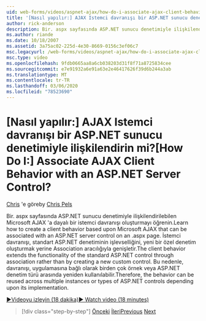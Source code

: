 ```yaml
---
uid: web-forms/videos/aspnet-ajax/how-do-i-associate-ajax-client-behavior-with-an-aspnet-server-control
title: '[Nasıl yapılır:] AJAX Istemci davranışı bir ASP.NET sunucu denetimiyle ilişkilendirin mi? | Microsoft Docs'
author: rick-anderson
description: Bir. aspx sayfasında ASP.NET sunucu denetimiyle ilişkilendirilebilen Microsoft AJAX 'a dayalı bir istemci davranışı oluşturmayı öğrenin. İstemci davranışı e...
ms.author: riande
ms.date: 10/18/2007
ms.assetid: 3a75ac02-225d-4e30-8669-0156c3ef06c7
msc.legacyurl: /web-forms/videos/aspnet-ajax/how-do-i-associate-ajax-client-behavior-with-an-aspnet-server-control
msc.type: video
ms.openlocfilehash: 9fdb0665aa8a6cb038203d31f8f71a8725834cee
ms.sourcegitcommit: e7e91932a6e91a63e2e46417626f39d6b244a3ab
ms.translationtype: MT
ms.contentlocale: tr-TR
ms.lasthandoff: 03/06/2020
ms.locfileid: "78523690"
---
```

# <a name="how-do-i-associate-ajax-client-behavior-with-an-aspnet-server-control"></a><span data-ttu-id="4074f-105">[Nasıl yapılır:] AJAX Istemci davranışı bir ASP.NET sunucu denetimiyle ilişkilendirin mi?</span><span class="sxs-lookup"><span data-stu-id="4074f-105">[How Do I:] Associate AJAX Client Behavior with an ASP.NET Server Control?</span></span>

<span data-ttu-id="4074f-106">[Chris](https://twitter.com/chrispels) 'e göre</span><span class="sxs-lookup"><span data-stu-id="4074f-106">by [Chris Pels](https://twitter.com/chrispels)</span></span>

<span data-ttu-id="4074f-107">Bir. aspx sayfasında ASP.NET sunucu denetimiyle ilişkilendirilebilen Microsoft AJAX 'a dayalı bir istemci davranışı oluşturmayı öğrenin.</span><span class="sxs-lookup"><span data-stu-id="4074f-107">Learn how to create a client behavior based upon Microsoft AJAX that can be associated with an ASP.NET server control on an .aspx page.</span></span> <span data-ttu-id="4074f-108">İstemci davranışı, standart ASP.NET denetiminin işlevselliğini, yeni bir özel denetim oluşturmak yerine Association aracılığıyla genişletir.</span><span class="sxs-lookup"><span data-stu-id="4074f-108">The client behavior extends the functionality of the standard ASP.NET control through association rather than by creating a new custom control.</span></span> <span data-ttu-id="4074f-109">Bu nedenle, davranışı, uygulamasına bağlı olarak birden çok örnek veya ASP.NET denetim türü arasında yeniden kullanılabilir.</span><span class="sxs-lookup"><span data-stu-id="4074f-109">Therefore, the behavior can be reused across multiple instances or types of ASP.NET controls depending upon its implementation.</span></span>

[<span data-ttu-id="4074f-110">&#9654;Videoyu izleyin (18 dakika)</span><span class="sxs-lookup"><span data-stu-id="4074f-110">&#9654; Watch video (18 minutes)</span></span>](https://channel9.msdn.com/Blogs/ASP-NET-Site-Videos/how-do-i-associate-ajax-client-behavior-with-an-aspnet-server-control)

> [!div class="step-by-step"]
> <span data-ttu-id="4074f-111">[Önceki](how-do-i-build-custom-server-controls-that-work-with-or-without-aspnet-ajax.md)
> [İleri](how-do-i-retrieve-values-from-server-side-ajax-controls.md)</span><span class="sxs-lookup"><span data-stu-id="4074f-111">[Previous](how-do-i-build-custom-server-controls-that-work-with-or-without-aspnet-ajax.md)
[Next](how-do-i-retrieve-values-from-server-side-ajax-controls.md)</span></span>
